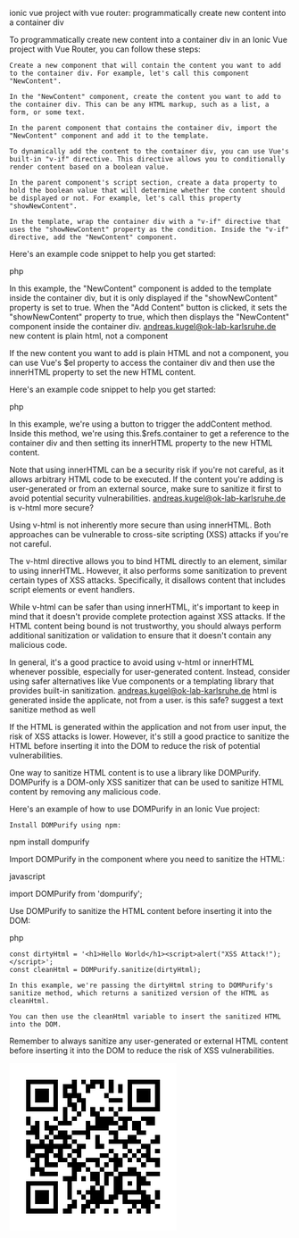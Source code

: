 ionic vue project with vue router: programmatically create new content into a container div

To programmatically create new content into a container div in an Ionic Vue project with Vue Router, you can follow these steps:

    Create a new component that will contain the content you want to add to the container div. For example, let's call this component "NewContent".

    In the "NewContent" component, create the content you want to add to the container div. This can be any HTML markup, such as a list, a form, or some text.

    In the parent component that contains the container div, import the "NewContent" component and add it to the template.

    To dynamically add the content to the container div, you can use Vue's built-in "v-if" directive. This directive allows you to conditionally render content based on a boolean value.

    In the parent component's script section, create a data property to hold the boolean value that will determine whether the content should be displayed or not. For example, let's call this property "showNewContent".

    In the template, wrap the container div with a "v-if" directive that uses the "showNewContent" property as the condition. Inside the "v-if" directive, add the "NewContent" component.

Here's an example code snippet to help you get started:

php

<template>
  <div>
    <div class="container" v-if="showNewContent">
      <NewContent />
    </div>
    <button @click="showNewContent = true">Add Content</button>
  </div>
</template>

<script>
import NewContent from './NewContent.vue';

export default {
  components: {
    NewContent,
  },
  data() {
    return {
      showNewContent: false,
    };
  },
};
</script>

In this example, the "NewContent" component is added to the template inside the container div, but it is only displayed if the "showNewContent" property is set to true. When the "Add Content" button is clicked, it sets the "showNewContent" property to true, which then displays the "NewContent" component inside the container div.
andreas.kugel@ok-lab-karlsruhe.de
new content is plain html, not a component

If the new content you want to add is plain HTML and not a component, you can use Vue's $el property to access the container div and then use the innerHTML property to set the new HTML content.

Here's an example code snippet to help you get started:

php

<template>
  <div ref="container"></div>
  <button @click="addContent">Add Content</button>
</template>

<script>
export default {
  methods: {
    addContent() {
      const container = this.$refs.container;
      container.innerHTML = '<h1>New Content</h1><p>This is some new content.</p>';
    },
  },
};
</script>

In this example, we're using a button to trigger the addContent method. Inside this method, we're using this.$refs.container to get a reference to the container div and then setting its innerHTML property to the new HTML content.

Note that using innerHTML can be a security risk if you're not careful, as it allows arbitrary HTML code to be executed. If the content you're adding is user-generated or from an external source, make sure to sanitize it first to avoid potential security vulnerabilities.
andreas.kugel@ok-lab-karlsruhe.de
is v-html more secure?

Using v-html is not inherently more secure than using innerHTML. Both approaches can be vulnerable to cross-site scripting (XSS) attacks if you're not careful.

The v-html directive allows you to bind HTML directly to an element, similar to using innerHTML. However, it also performs some sanitization to prevent certain types of XSS attacks. Specifically, it disallows content that includes script elements or event handlers.

While v-html can be safer than using innerHTML, it's important to keep in mind that it doesn't provide complete protection against XSS attacks. If the HTML content being bound is not trustworthy, you should always perform additional sanitization or validation to ensure that it doesn't contain any malicious code.

In general, it's a good practice to avoid using v-html or innerHTML whenever possible, especially for user-generated content. Instead, consider using safer alternatives like Vue components or a templating library that provides built-in sanitization.
andreas.kugel@ok-lab-karlsruhe.de
html is generated inside the applicate, not from a user. is this safe? suggest a text sanitize method as well

If the HTML is generated within the application and not from user input, the risk of XSS attacks is lower. However, it's still a good practice to sanitize the HTML before inserting it into the DOM to reduce the risk of potential vulnerabilities.

One way to sanitize HTML content is to use a library like DOMPurify. DOMPurify is a DOM-only XSS sanitizer that can be used to sanitize HTML content by removing any malicious code.

Here's an example of how to use DOMPurify in an Ionic Vue project:

    Install DOMPurify using npm:

npm install dompurify

Import DOMPurify in the component where you need to sanitize the HTML:

javascript

import DOMPurify from 'dompurify';

Use DOMPurify to sanitize the HTML content before inserting it into the DOM:

php

    const dirtyHtml = '<h1>Hello World</h1><script>alert("XSS Attack!");</script>';
    const cleanHtml = DOMPurify.sanitize(dirtyHtml);

    In this example, we're passing the dirtyHtml string to DOMPurify's sanitize method, which returns a sanitized version of the HTML as cleanHtml.

    You can then use the cleanHtml variable to insert the sanitized HTML into the DOM.

Remember to always sanitize any user-generated or external HTML content before inserting it into the DOM to reduce the risk of XSS vulnerabilities.



<img src="data:image/png;base64,iVBORw0KGgoAAAANSUhEUgAAASwAAAEsAQMAAABDsxw2AAAABlBMVEX///8AAABVwtN+AAAACXBI
WXMAAA7EAAAOxAGVKw4bAAAB5UlEQVRoge2ZPY6DMBCFB1FQcgSOwtHgaByFI7ikQMzOG9tAnLW0
i1KkeK9AxPmqwfMvQlEU9U1q1XXYq87TPKku4yrSx+OdWA3zt+YQO5xlMsiwYe0DjjtidcwMfAAT
YLMdRcwMvBH7A+b2BbXYg9iHMfsMU+JU61+BWMbwdAzRMh9XgwOxhOUsozHL5GhZS0bECqkgVlqa
ERnWt3+JPcOuJC7u8+byug6qAfXPRqyOtbtBjf0rMDAw4yxYho5YHTO335tYbAMDtMigwOQuYo+w
FpGzOYw8y59RV0E3sxGrY7i/TuXbu3i0jNbtdmIVzKJlm2rGaNvFA6YiXnZKrIrpKS+2R6RnGUJx
L4k9xczprZlRL8r9yEc6oQ/dvZchVmCxB0SwTIMJXQYk8fBqXmKhTDOp+PGRDnLzGHtnK35uvQyx
AkOW8aoGHm3ubE3gENPzViYjYv/H2rNijLMJy0ZnEr+JWInB7dNGQHy07T2ganHJiRXuLNm4cZOS
r2VZbBN7gl2LKvXfyevjhJZYHbsmtHjBpFGieV97Z2IldtsIYC/qIwfX9tuCj9g7JmmhjFGY+zOx
z2GptjSt13cgVsXwzIsq9ZEO5L1MbZ9F7LaoitfSWpkFRaP3zqd1iT3EKIqivkM/32DazcX8rK4A
AAAASUVORK5CYII=" />

